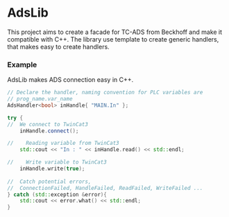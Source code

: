 # AdsLib

This project aims to create a facade for TC-ADS from Beckhoff and make it compatible with C++.
The library use template to create generic handlers, that makes easy to create handlers.

### Example

AdsLib makes ADS connection easy in C++.
```c++
// Declare the handler, naming convention for PLC variables are
// prog_name.var_name
AdsHandler<bool> inHandle{ "MAIN.In" };

try {
//  We connect to TwinCat3 
    inHandle.connect();

//    Reading variable from TwinCat3
    std::cout << "In : " << inHandle.read() << std::endl;

//    Write variable to TwinCat3
    inHandle.write(true);
    
//  Catch potential errors,
//  ConnectionFailed, HandleFailed, ReadFailed, WriteFailed ...  
} catch (std::exception &error){
    std::cout << error.what() << std::endl;
}
```